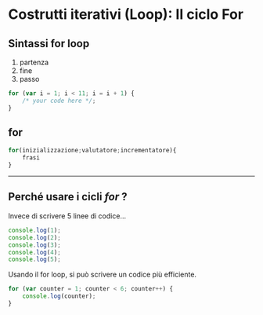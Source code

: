 # Costrutti iterativi (Loop): Il ciclo For

## Sintassi for loop

1. partenza
2. fine
3. passo 

```javascript
for (var i = 1; i < 11; i = i + 1) {
    /* your code here */;
}
```

## for
```javascript
for(inizializzazione;valutatore;incrementatore){
    frasi
}
```

---

## Perché usare i cicli *for*  ? 
Invece di scrivere 5 linee di codice...

```javascript
console.log(1);
console.log(2);
console.log(3);
console.log(4);
console.log(5);
```

Usando il for loop, si può scrivere un codice più efficiente.

```javascript
for (var counter = 1; counter < 6; counter++) {
	console.log(counter);
}
```
